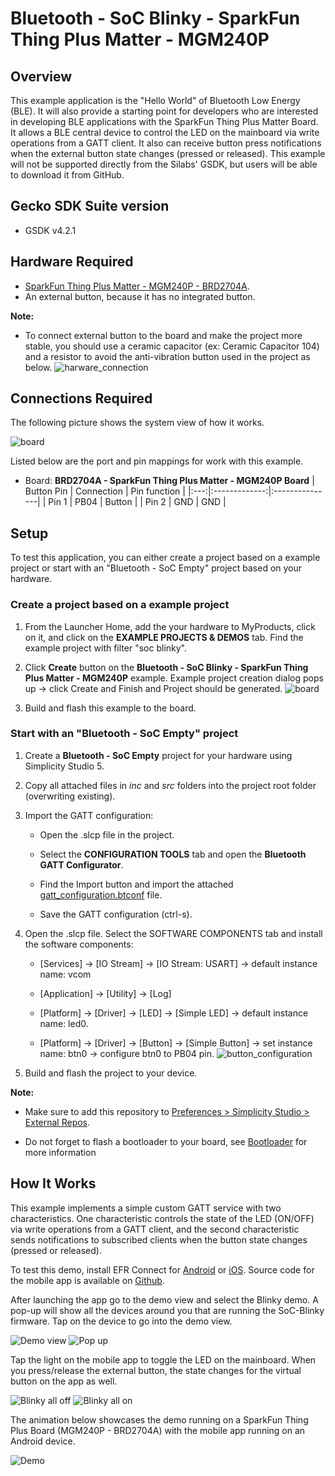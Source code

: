 # Bluetooth - SoC Blinky - SparkFun Thing Plus Matter - MGM240P #

## Overview ##

This example application is the "Hello World" of Bluetooth Low Energy (BLE). It will also provide a starting point for developers who are interested in developing BLE applications with the SparkFun Thing Plus Matter Board. It allows a BLE central device to control the LED on the mainboard via write operations from a GATT client. It also can receive button press notifications when the external button state changes (pressed or released). This example will not be supported directly from the Silabs' GSDK, but users will be able to download it from GitHub.

## Gecko SDK Suite version ##

- GSDK v4.2.1

## Hardware Required ##

- [SparkFun Thing Plus Matter - MGM240P - BRD2704A](https://www.sparkfun.com/products/20270).
- An external button, because it has no integrated button.

**Note:**
- To connect external button to the board and  make the project more stable, you should use a ceramic capacitor (ex: Ceramic Capacitor 104) and a resistor to avoid the anti-vibration button used in the project as below.
![harware_connection](image/hardware_connection.png)

## Connections Required ##

The following picture shows the system view of how it works.

![board](image/connection.png)

Listed below are the port and pin mappings for work with this example.

* Board: **BRD2704A - SparkFun Thing Plus Matter - MGM240P Board**
    | Button Pin | Connection | Pin function |
    |:---:|:-------------:|:---------------|
    | Pin 1 | PB04 | Button |
    | Pin 2 | GND | GND |

## Setup ##

To test this application, you can either create a project based on a example project or start with an "Bluetooth - SoC Empty" project based on your hardware.

### Create a project based on a example project ###

1. From the Launcher Home, add the your hardware to MyProducts, click on it, and click on the **EXAMPLE PROJECTS & DEMOS** tab. Find the example project with filter "soc blinky".

2. Click **Create** button on the **Bluetooth - SoC Blinky - SparkFun Thing Plus Matter - MGM240P** example. Example project creation dialog pops up -> click Create and Finish and Project should be generated.
![board](image/create_project.png)

3. Build and flash this example to the board.

### Start with an "Bluetooth - SoC Empty" project ###

1. Create a **Bluetooth - SoC Empty** project for your hardware using Simplicity Studio 5.

2. Copy all attached files in *inc* and *src* folders into the project root folder (overwriting existing).

3. Import the GATT configuration:

    - Open the .slcp file in the project.

    - Select the **CONFIGURATION TOOLS** tab and open the **Bluetooth GATT Configurator**.
    
    - Find the Import button and import the attached [gatt_configuration.btconf](config/btconf/gatt_configuration.btconf) file.

    - Save the GATT configuration (ctrl-s).

4. Open the .slcp file. Select the SOFTWARE COMPONENTS tab and install the software components:

    - [Services] → [IO Stream] → [IO Stream: USART] → default instance name: vcom

    - [Application] → [Utility] → [Log]

    - [Platform] → [Driver] → [LED] → [Simple LED] → default instance name: led0.

    - [Platform] → [Driver] → [Button] → [Simple Button] → set instance name: btn0 → configure btn0 to PB04 pin.
    ![button_configuration](image/button_configuration.png) 

5. Build and flash the project to your device.

**Note:**
- Make sure to add this repository to [Preferences > Simplicity Studio > External Repos](https://docs.silabs.com/simplicity-studio-5-users-guide/latest/ss-5-users-guide-about-the-launcher/welcome-and-device-tabs).

- Do not forget to flash a bootloader to your board, see [Bootloader](https://github.com/SiliconLabs/bluetooth_applications/blob/master/README.md#bootloader) for more information

## How It Works ##

This example implements a simple custom GATT service with two characteristics. One characteristic controls the state of the LED (ON/OFF) via write operations from a GATT client, and the second characteristic sends notifications to subscribed clients when the button state changes (pressed or released).

To test this demo, install EFR Connect for [Android](https://play.google.com/store/apps/details?id=com.siliconlabs.bledemo&hl=en&gl=US) or [iOS](https://apps.apple.com/us/app/efr-connect/id1030932759). Source code for the mobile app is available on [Github](https://github.com/SiliconLabs?q=efrconnect&type=&language=&sort=).

After launching the app go to the demo view and select the Blinky demo. A pop-up will show all the devices around you that are running the SoC-Blinky firmware. Tap on the device to go into the demo view.

![Demo view](image/demo_app_list.jpg) ![Pop up](image/device_selection.jpg)

Tap the light on the mobile app to toggle the LED on the mainboard. When you press/release the external button, the state changes for the virtual button on the app as well.

![Blinky all off](image/demo_blinky_off_all.jpg) ![Blinky all on](image/demo_blinky_on_all.jpg)

The animation below showcases the demo running on a SparkFun Thing Plus Board (MGM240P - BRD2704A) with the mobile app running on an Android device.

![Demo](image/demo.GIF)

